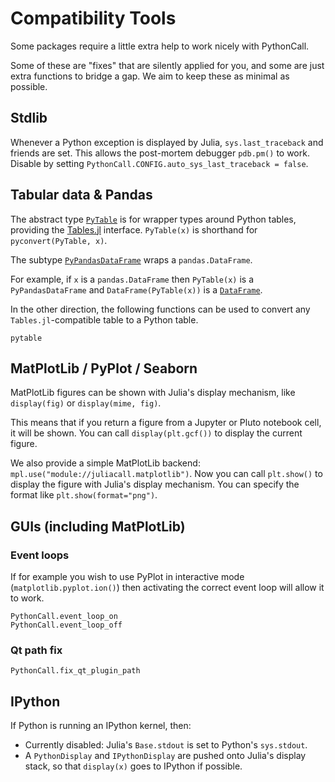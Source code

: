 # Compatibility Tools

Some packages require a little extra help to work nicely with PythonCall.

Some of these are "fixes" that are silently applied for you, and some are just extra functions to bridge a gap. We aim to keep these as minimal as possible.

## Stdlib

Whenever a Python exception is displayed by Julia, `sys.last_traceback` and friends are set. This allows the post-mortem debugger `pdb.pm()` to work. Disable by setting `PythonCall.CONFIG.auto_sys_last_traceback = false`.

## Tabular data & Pandas

The abstract type [`PyTable`](@ref) is for wrapper types around Python tables, providing the
[Tables.jl](https://github.com/JuliaData/Tables.jl) interface. `PyTable(x)` is shorthand
for `pyconvert(PyTable, x)`.

The subtype [`PyPandasDataFrame`](@ref) wraps a `pandas.DataFrame`.

For example, if `x` is a `pandas.DataFrame` then `PyTable(x)` is a `PyPandasDataFrame` and
`DataFrame(PyTable(x))` is a [`DataFrame`](https://github.com/JuliaData/DataFrames.jl).

In the other direction, the following functions can be used to convert any
`Tables.jl`-compatible table to a Python table.

```@docs
pytable
```

## MatPlotLib / PyPlot / Seaborn

MatPlotLib figures can be shown with Julia's display mechanism,
like `display(fig)` or `display(mime, fig)`.

This means that if you return a figure from a Jupyter or Pluto notebook cell,
it will be shown. You can call `display(plt.gcf())` to display the current figure.

We also provide a simple MatPlotLib backend: `mpl.use("module://juliacall.matplotlib")`.
Now you can call `plt.show()` to display the figure with Julia's display mechanism.
You can specify the format like `plt.show(format="png")`.

## GUIs (including MatPlotLib)

### Event loops

If for example you wish to use PyPlot in interactive mode (`matplotlib.pyplot.ion()`)
then activating the correct event loop will allow it to work.

```@docs
PythonCall.event_loop_on
PythonCall.event_loop_off
```

### Qt path fix

```@docs
PythonCall.fix_qt_plugin_path
```

## IPython

If Python is running an IPython kernel, then:
- Currently disabled: Julia's `Base.stdout` is set to Python's `sys.stdout`.
- A `PythonDisplay` and `IPythonDisplay` are pushed onto Julia's display stack, so that `display(x)` goes to IPython if possible.
